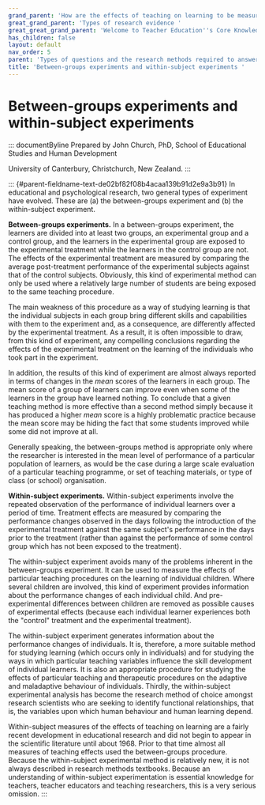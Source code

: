 ```yaml
---
grand_parent: 'How are the effects of teaching on learning to be measured? '
great_grand_parent: 'Types of research evidence '
great_great_grand_parent: 'Welcome to Teacher Education''s Core Knowledge and Skills.'
has_children: false
layout: default
nav_order: 5
parent: 'Types of questions and the research methods required to answer them '
title: 'Between-groups experiments and within-subject experiments '
---
```

# Between-groups experiments and within-subject experiments 


::: documentByline
Prepared by John Church, PhD, School of Educational Studies and Human
Development

University of Canterbury, Christchurch, New Zealand.
:::

::: {#parent-fieldname-text-de02bf82f08b4acaa139b91d2e9a3b91}
In educational and psychological research, two general types of
experiment have evolved. These are (a) the between-groups experiment and
(b) the within-subject experiment.

**Between-groups experiments.** In a between-groups experiment, the
learners are divided into at least two groups, an experimental group and
a control group, and the learners in the experimental group are exposed
to the experimental treatment while the learners in the control group
are not. The effects of the experimental treatment are measured by
comparing the average post-treatment performance of the experimental
subjects against that of the control subjects. Obviously, this kind of
experimental method can only be used where a relatively large number of
students are being exposed to the same teaching procedure.

The main weakness of this procedure as a way of studying learning is
that the individual subjects in each group bring different skills and
capabilities with them to the experiment and, as a consequence, are
differently affected by the experimental treatment. As a result, it is
often impossible to draw, from this kind of experiment, any compelling
conclusions regarding the effects of the experimental treatment on the
learning of the individuals who took part in the experiment.

In addition, the results of this kind of experiment are almost always
reported in terms of changes in the *mean* scores of the learners in
each group. The mean score of a group of learners can improve even when
some of the learners in the group have learned nothing. To conclude that
a given teaching method is more effective than a second method simply
because it has produced a higher *mean* score is a highly problematic
practice because the mean score may be hiding the fact that some
students improved while some did not improve at all.

Generally speaking, the between-groups method is appropriate only where
the researcher is interested in the mean level of performance of a
particular population of learners, as would be the case during a large
scale evaluation of a particular teaching programme, or set of teaching
materials, or type of class (or school) organisation.

**Within-subject experiments.** Within-subject experiments involve the
repeated observation of the performance of individual learners over a
period of time. Treatment effects are measured by comparing the
performance changes observed in the days following the introduction of
the experimental treatment against the same subject\'s performance in
the days prior to the treatment (rather than against the performance of
some control group which has not been exposed to the treatment).

The within-subject experiment avoids many of the problems inherent in
the between-groups experiment. It can be used to measure the effects of
particular teaching procedures on the learning of individual children.
Where several children are involved, this kind of experiment provides
information about the performance changes of each individual child. And
pre-experimental differences between children are removed as possible
causes of experimental effects (because each individual learner
experiences both the "control" treatment and the experimental
treatment).

The within-subject experiment generates information about the
performance changes of individuals. It is, therefore, a more suitable
method for studying learning (which occurs only in individuals) and for
studying the ways in which particular teaching variables influence the
skill development of individual learners. It is also an appropriate
procedure for studying the effects of particular teaching and
therapeutic procedures on the adaptive and maladaptive behaviour of
individuals. Thirdly, the within-subject experimental analysis has
become the research method of choice amongst research scientists who are
seeking to identify functional relationships, that is, the variables
upon which human behaviour and human learning depend.

Within-subject measures of the effects of teaching on learning are a
fairly recent development in educational research and did not begin to
appear in the scientific literature until about 1968. Prior to that time
almost all measures of teaching effects used the between-groups
procedure. Because the within-subject experimental method is relatively
new, it is not always described in research methods textbooks. Because
an understanding of within-subject experimentation is essential
knowledge for teachers, teacher educators and teaching researchers, this
is a very serious omission.
:::
